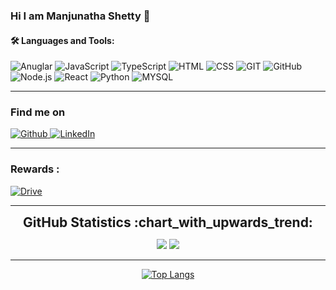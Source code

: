 ### Hi I am Manjunatha Shetty 👋


#### :hammer_and_wrench: Languages and Tools:

![Anuglar](https://img.shields.io/badge/-Angular-DD0031?&logo=angular&logoColor=white)
![JavaScript](https://img.shields.io/badge/-JavaScript-323330?&logo=JavaScript&logoColor=F7DF1E)
![TypeScript](https://img.shields.io/badge/-TypeScript-007ACC?&logo=TypeScript&logoColor=white)
![HTML](https://img.shields.io/badge/-HTML5-E34F26?&logo=HTML5&logoColor=white)
![CSS](https://img.shields.io/badge/-CSS3-1572B6?&logo=CSS3&logoColor=white)
![GIT](https://img.shields.io/badge/-GIT-E44C30?&logo=GIT&logoColor=white)
![GitHub](https://img.shields.io/badge/-GitHub-100000?&logo=GitHub&logoColor=white)
![Node.js](https://img.shields.io/badge/-Node.js-339933?&logo=node.js&logoColor=white)
![React](https://img.shields.io/badge/-React-20232A?&logo=React&logoColor=61DAFB)
![Python](https://img.shields.io/badge/-Python-FFD43B?&logo=Python&logoColor=blue)
![MYSQL](https://img.shields.io/badge/-MySQL-005C84?&logo=MySQL&logoColor=white)

---

### Find me on
<div>
  <a href="https://github.com/shettymanjunatha" target="_blank">
    <img alt="Github" src="https://img.shields.io/badge/GitHub-100000.svg?&style=for-the-badge&logo=Github&logoColor=white" />
  </a>
  <a href="https://www.linkedin.com/in/shettymanjunatha/" target="_blank">
    <img alt="LinkedIn" src="https://img.shields.io/badge/LinkedIn-0077B5?style=for-the-badge&logo=linkedin&logoColor=white" />
  </a>
</div>

---

###  Rewards :


<div>
  <a href="https://drive.google.com/drive/folders/12TK5rFyYb2wU8o0tknYSD_7KDwau8MYR" target="_blank">
    <img alt="Drive" src="https://icons.iconarchive.com/icons/marcus-roberto/google-play/32/Google-Drive-icon.png" />
  </a>
</div>

---



<div align="center">

<h2 style="margin: 5px 10px;">GitHub Statistics :chart_with_upwards_trend:</h2> 

[![](https://github-readme-stats.vercel.app/api?username=shettymanjunatha&show_icons=true&theme=tokyonight&hide_border=true&locale=en)](https://github.com/shettymanjunatha)
[![](https://github-readme-streak-stats.herokuapp.com/?user=shettymanjunatha&theme=tokyonight&hide_border=true)](https://github.com/shettymanjunatha)

</div>

---

<div align="center">


[![Top Langs](https://github-readme-stats.vercel.app/api/top-langs/?username=shettymanjunatha&layout=compact&theme=vision-friendly-dark)](https://github.com/anuraghazra/github-readme-stats)


</div>
